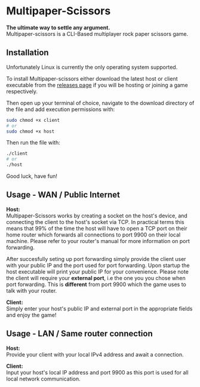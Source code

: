 # Multipaper-Scissors

**The ultimate way to settle any argument.**  
Multipaper-scissors is a CLI-Based multiplayer rock paper scissors game.


## Installation

Unfortunately Linux is currently the only operating system supported.  

To install Multipaper-scissors either download the latest host or client executable from the [releases page](https://github.com/deltainium/Multipaper-Scissors/releases) if you will be hosting or joining a game respectively.  

Then open up your terminal of choice, navigate to the download directory of the file and add execution permissions with:

```bash
sudo chmod +x client
# or
sudo chmod +x host
```
Then run the file with:

```bash
./client
# or
./host
```
 Good luck, have fun!   
## Usage - WAN / Public Internet
**Host:**  
Multipaper-Scissors works by creating a socket on the host's device, and connecting the client to the host's socket via TCP. In practical terms this means that 99%  of the time the host will have to open a TCP port on their home router which forwards all connections to port 9900 on their  local machine. Please refer to your router's manual for more information on port forwarding.  

After succesfully seting up port forwarding simply provide the client user with your public IP and the port used for port forwarding. Upon startup the host executable will print your public IP for your convenience. Please note the client will require your **external port**, i.e the one you you chose when port forwarding. This is **different** from port 9900 which the game uses to talk with your router.  

**Client:**  
Simply enter your host's public IP and external port in the appropriate fields and enjoy the game!

## Usage - LAN / Same router connection
**Host:**  
Provide your client with your local IPv4 address and await a connection.

**Client:**  
Input your host's local IP address and port 9900 as this port is used for all local network communication.
